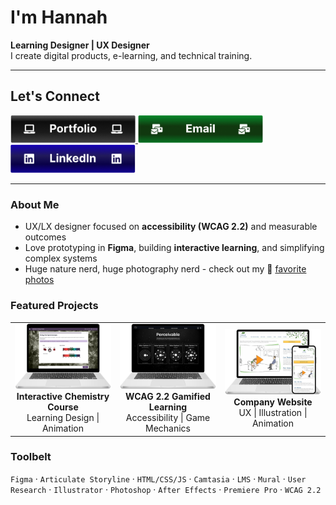 
# I'm Hannah
**Learning Designer | UX Designer**  
I create digital products, e-learning, and technical training.

---

## Let's Connect
<a href="https://www.hannahhauan.com">
  <img alt="Portfolio" src="images/btn-portfolio.png" width="200">
</a>
<a href="mailto:hannahchauan@gmail.com">
  <img alt="Email" src="images/btn-email.png" width="200">
</a>
<a href="https://www.linkedin.com/in/hannahhauan/">
  <img alt="LinkedIn" src="images/btn-linkedin.png" width="200">
</a>

---

### About Me
- UX/LX designer focused on **accessibility (WCAG 2.2)** and measurable outcomes  
- Love prototyping in **Figma**, building **interactive learning**, and simplifying complex systems  
- Huge nature nerd, huge photography nerd - check out my  📸 [favorite photos](https://www.hannahhauan.com/about-me)
### Featured Projects
<table style="width:100%;">
  <tr>
      <td align="center" style="width:33%;">
    <a href="https://www.hannahhauan.com/real-chem-ii">
      <img alt="View case study" src="images/rc-2.png" width="200">
      </a>
      <br/>
      <b>Interactive Chemistry Course</b><br/>
       Learning Design | Animation
      <br/>
    </td>
    <td align="center" style="width:33%;">
       <a href="https://www.hannahhauan.com/wcag2-2-elearning">
        <img alt="View case study" src="images/a11y.png" width="200">
      </a>
      <br/>
      <b>WCAG 2.2 Gamified Learning</b>
      <br/>
      Accessibility | Game Mechanics
      <br/>
    </td>
    <td align="center" style="width:33%;">
         <a href="https://www.hannahhauan.com/company-website">
        <img alt="View case study" src="images/company-website.png" width="200">
        </a>
        <br/>
        <b>Company Website</b><br/>
          UX | Illustration | Animation
        <br/>
     </td>
  </tr>
</table>

### Toolbelt
`Figma` · `Articulate Storyline` · `HTML/CSS/JS` · `Camtasia` · `LMS` · `Mural` · `User Research` · `Illustrator` · `Photoshop` · `After Effects` · `Premiere Pro` · `WCAG 2.2`

